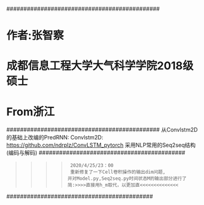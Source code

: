 #############################################
#                作者:张智察                #
#      成都信息工程大学大气科学学院2018级硕士 #
#                 From浙江                  #
#############################################
从Convlstm2D的基础上改编的PredRNN:
Convlstm2D: https://github.com/ndrplz/ConvLSTM_pytorch 
采用NLP常用的Seq2seq结构(编码与解码)
###########################################
 >>>>      2020/4/25/23：00
 >>>>      重新修复了一下Cell卷积操作的输出dim问题,
  >>>>     并对Model.py,Seq2seq.py时间状态M的输出部分进行了简:>>>>直接用h_m取代，以更加直<<<<<<<<<<<<<<
###########################################


